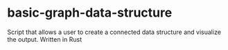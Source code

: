 # basic-graph-data-structure
Script that allows a user to create a connected data structure and visualize the output. Written in Rust
